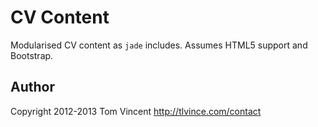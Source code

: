 # CV Content

Modularised CV content as `jade` includes. Assumes HTML5 support and Bootstrap.

## Author

Copyright 2012-2013 Tom Vincent <http://tlvince.com/contact>
